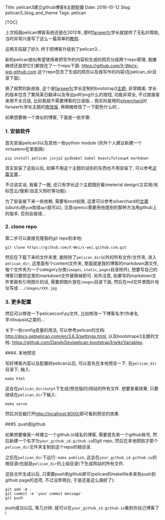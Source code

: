 Title: pelican3建立github博客&主题配置 
Date: 2016-10-12 
Slug: pelican3_blog_and_theme 
Tags: pelican 
 
[TOC] 
  
 
上次捣鼓pelican博客系统还是在2012年, 那时[farseerfc](https://farseerfc.me/)学长就提供了无私的帮助, 当时非常兴奋写了这么一篇简单的[教程](http://x-wei.github.io/pelican_github_blog.html).  
 
这两天捣鼓了好久 终于把博客升级到了pelican3... 

新的pelican貌似希望使用者把写作的内容和生成的网页分成两个repo管理, 我嫌麻烦还是把它们都放在了一个repo下面: <https://github.com/X-Wei/x-wei.github.com> 这个repo包含了生成的网页以及我写作的内容(在pelican_dir目录下面).  
 
换了超赞的新皮肤, 这个是[farseerfc](https://farseerfc.me/)学长定制的bootstrap3[主题](https://github.com/farseerfc/pelican-bootstrap3), 非常精美. 学长的版本包含了繁简英日翻译以及导出pdf/png什么的按钮, 功能非常全, 不过直接拿来用不太合适, 比如我就不需要博客的日语版... 我实际是用的[silverchard](http://silverchard.me/)对farseerfc学长主题的[修改版](https://github.com/SilverChard/material-bootstrap-pelican). 再稍微修改了一下配色什么的...  
 
如果想要做一个类似的博客, 下面是一些步骤:  
 
### 1. 安装软件 
 
首先安装pelican3以及其他一些python module (另外个人建议新建一个virtualenv在里面搞):  
 
``pip install pelican jinja2 py3babel babel beautifulsoup4 markdown`` 
 
其实安装了这些以后, 如果不用这个主题的话别的东西也不用安装了, 可以参考[这篇文章](https://www.notionsandnotes.org/tech/web-development/pelican-static-blog-setup.html)...  
 
不过说实话, 我看了一圈, 还只有学长这个主题既好看(meterial design)又实用(有标签云/搜索/自定义侧栏等功能).  
 
为了安装接下来一些依赖, 需要有root权限, 这里可以参考silverchard的[文章](http://silverchard.me/yi-ge-fei-chang-mei-de-pelicanmo-ban.html)(ubuntu把``yum``改成``apt``就可以), 注意opencc需要用他提到的那种方法用github上的版本, 否则会报错...  
 
 
 
### 2. clone repo 
 
第二步可以直接克隆我的git repo到本地:  
 
``git clone https://github.com/X-Wei/x-wei.github.com.git`` 
 
然后在下载下来的文件夹里, 删除除了``pelican_dir``以外的所有文件/文件夹, 进入``pelican_dir``, 这里面有个content文件夹, 里面就是我的博客的markdown源文件, 每个文件夹为一个category分类(``images``, ``static``, ``pages``目录除外), 想要写自己的博客只要把这里的markdown文件替换掉即可. 另外注意, 如果写的markdown文件里面有引用图片的话, 需要把图片放在``images``目录下面, 然后在md文件里图片地址写成 ``../images/XXX.jpg``  
 
### 3. 更多配置 
 
然后可以修改一下pelicanconf.py文件, 比如修改一下博客名字/作者名字/disqusid之类的... 
 
关于一些config变量的用法, 可以参考pelican的文档: <http://docs.getpelican.com/en/3.6.3/settings.html>, 以及bootstrape3主题的文档: <https://github.com/DandyDev/pelican-bootstrap3/wiki/Variables>. 
 
 
###4. 本地预览 
 
 
 
写好博客内容以及配置好pelican以后, 可以首先在本地预览一下. 在``pelican_dir``目录下, 输入:  
 
``make html`` 
 
这会在``pelican_dir/outpt``下生成(预览版的)网站的所有文件. 想要查看效果, 只要继续在``pelican_dir``下输入:  
 
``make serve`` 
 
然后浏览器打开<http://localhost:8000/>即可看到预览的效果.  
 
 
###5. push到github 
 
 
如果想要像我一样建立一个github.io域名的博客, 需要首先有一个github账号, 然后新建一个名字为``your_github_id.github.io``的git repo, 然后在本地把刚才那个``pelican_dir``文件夹复制到这个repo的根目录.  
 
之后在``pelican_dir``下运行: ``make publish``, 这会在``your_github_id.github.io``的根目录(也就是``pelican_dir``的上级目录)下生成网站的所有文件.  
 
这些文件生成以后, 只需要push到github即可(pelican的makefile本来有push到github page的选项, 不过没弄明白, 于是还是这么搞好了): 
 
	git add -A .  
	git commit -m 'your commit message' 
	git push 
 
 
push成功以后, 等几分钟, 就可以在``your_github_id.github.io``看到你自己博客了 !  
